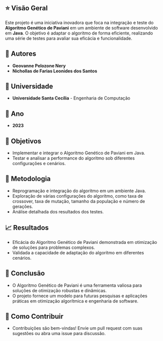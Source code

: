 ## :star: Visão Geral
Este projeto é uma iniciativa inovadora que foca na integração e teste do **Algoritmo Genético de Paviani** em um ambiente de software desenvolvido em **Java**. O objetivo é adaptar o algoritmo de forma eficiente, realizando uma série de testes para avaliar sua eficácia e funcionalidade.

## :busts_in_silhouette: Autores
- **Geovanne Pelozone Nery**
- **Nichollas de Farias Leonides dos Santos**

## :school: Universidade
- **Universidade Santa Cecília** - Engenharia de Computação

## :calendar: Ano
- **2023**

## :dart: Objetivos
- Implementar e integrar o Algoritmo Genético de Paviani em Java.
- Testar e analisar a performance do algoritmo sob diferentes configurações e cenários.

## :microscope: Metodologia
- Reprogramação e integração do algoritmo em um ambiente Java.
- Exploração de várias configurações do algoritmo, como taxa de crossover, taxa de mutação, tamanho da população e número de gerações.
- Análise detalhada dos resultados dos testes.

## :chart_with_upwards_trend: Resultados
- Eficácia do Algoritmo Genético de Paviani demonstrada em otimização de soluções para problemas complexos.
- Validada a capacidade de adaptação do algoritmo em diferentes cenários.

## :bookmark_tabs: Conclusão
- O Algoritmo Genético de Paviani é uma ferramenta valiosa para soluções de otimização robustas e dinâmicas.
- O projeto fornece um modelo para futuras pesquisas e aplicações práticas em otimização algorítmica e engenharia de software.

## :handshake: Como Contribuir
- Contribuições são bem-vindas! Envie um pull request com suas sugestões ou abra uma issue para discussão.
